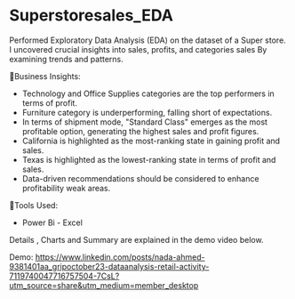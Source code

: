 # Superstoresales_EDA

Performed Exploratory Data Analysis (EDA) on the dataset of a Super store.
I uncovered crucial insights into sales, profits, and categories sales By examining trends and patterns.

🔹Business Insights: 

- Technology and Office Supplies categories are the top performers in terms of profit.
- Furniture category is underperforming, falling short of expectations. 
- In terms of shipment mode, "Standard Class" emerges as the most profitable option, generating the highest sales and profit figures.
- California is highlighted as the most-ranking state in gaining profit and sales.
- Texas is highlighted as the lowest-ranking state in terms of profit and sales. 
- Data-driven recommendations should be considered to enhance profitability weak areas.

🔹Tools Used:

- Power Bi
- Excel

Details , Charts and Summary are explained in the demo video below. 

Demo: https://www.linkedin.com/posts/nada-ahmed-9381401aa_gripoctober23-dataanalysis-retail-activity-7119740047716757504-7CsL?utm_source=share&utm_medium=member_desktop
